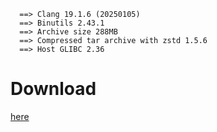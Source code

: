 ```
  ==> Clang 19.1.6 (20250105)
  ==> Binutils 2.43.1
  ==> Archive size 288MB
  ==> Compressed tar archive with zstd 1.5.6
  ==> Host GLIBC 2.36
```

# Download
[here](https://github.com/Asteroidd21/gacorprjkt-clang/releases/latest)
